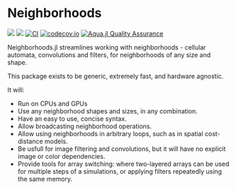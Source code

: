 # Neighborhoods

[![](https://img.shields.io/badge/docs-stable-blue.svg)](https://rafaqz.github.io/Neighborhoods.jl/stable)
[![](https://img.shields.io/badge/docs-dev-blue.svg)](https://rafaqz.github.io/Neighborhoods.jl/dev)
[![CI](https://github.com/rafaqz/Neighborhoods.jl/actions/workflows/ci.yml/badge.svg)](https://github.com/rafaqz/Neighborhoods.jl/actions/workflows/ci.yml)
[![codecov.io](http://codecov.io/github/rafaqz/Neighborhoods.jl/coverage.svg?branch=master)](http://codecov.io/github/rafaqz/Neighborhoods.jl?branch=master)
[![Aqua.jl Quality Assurance](https://img.shields.io/badge/Aqua.jl-%F0%9F%8C%A2-aqua.svg)](https://github.com/JuliaTesting/Aqua.jl)

Neighborhoods.jl streamlines working with neighborhoods - cellular automata,
convolutions and filters, for neighborhoods of any size and
shape.

This package exists to be generic, extremely fast, and hardware agnostic.

It will:

- Run on CPUs and GPUs
- Use any neighborhood shapes and sizes, in any combination.
- Have an easy to use, concise syntax.
- Allow broadcasting neighborhood operations.
- Allow using neighborhoods in arbitrary loops, such as in spatial cost-distance models.
- Be usfull for image filtering and convolutions, but it will have no explicit image or color dependencies.
- Provide tools for array switching: where two-layered arrays can be used for
  multiple steps of a simulations, or applying filters repeatedly using the same memory.
